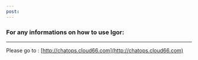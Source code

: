 ```yaml
---
post: 
---
```


### For any informations on how to use Igor:
__________________________________________________________________

Please go to : [http://chatops.cloud66.com](http://chatops.cloud66.com)
